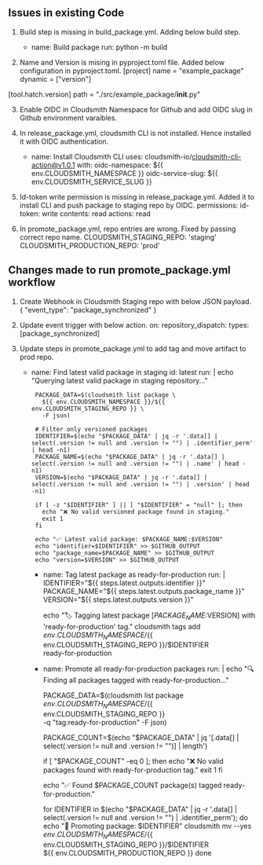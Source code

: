 ## Issues in existing Code
1. Build step is missing in build_package.yml. Adding below build step.
   - name: Build package
        run: python -m build
     
2. Name and Version is mising in pyproject.toml file. Added below configuration in pyproject.toml.
  [project]
  name = "example_package"
  dynamic = ["version"]

  [tool.hatch.version]
  path = "./src/example_package/__init__.py"
  
3. Enable OIDC in Cloudsmith Namespace for Github and add OIDC slug in Github environment varaibles.
   
4. In release_package.yml, cloudsmith CLI is not installed. Hence installed it with OIDC authentication.
   
    - name: Install Cloudsmith CLI
        uses: cloudsmith-io/cloudsmith-cli-action@v1.0.1
        with:
          oidc-namespace: ${{ env.CLOUDSMITH_NAMESPACE }}
          oidc-service-slug: ${{ env.CLOUDSMITH_SERVICE_SLUG }}

5. Id-token write permission is missing in release_package.yml. Added it to install CLI and push package to staging repo by OIDC.
   permissions:
    id-token: write
    contents: read
    actions: read

6. In promote_package.yml, repo entries are wrong. Fixed by passing correct repo name.
   CLOUDSMITH_STAGING_REPO: 'staging'
   CLOUDSMITH_PRODUCTION_REPO: 'prod'

## Changes made to run promote_package.yml workflow

1. Create Webhook in Cloudsmith Staging repo with below JSON payload.
   {
      "event_type": "package_synchronized"
    }
   
2. Update event trigger with below action.
   on:
    repository_dispatch:
      types: [package_synchronized]

3. Update steps in promote_package.yml to add tag and move artifact to prod repo.
   
      - name: Find latest valid package in staging
           id: latest
           run: |
             echo "Querying latest valid package in staging repository..."
   
             PACKAGE_DATA=$(cloudsmith list package \
               ${{ env.CLOUDSMITH_NAMESPACE }}/${{ env.CLOUDSMITH_STAGING_REPO }} \
               -F json)
   
             # Filter only versioned packages
             IDENTIFIER=$(echo "$PACKAGE_DATA" | jq -r '.data[] | select(.version != null and .version != "") | .identifier_perm' | head -n1)
             PACKAGE_NAME=$(echo "$PACKAGE_DATA" | jq -r '.data[] | select(.version != null and .version != "") | .name' | head -n1)
             VERSION=$(echo "$PACKAGE_DATA" | jq -r '.data[] | select(.version != null and .version != "") | .version' | head -n1)
   
             if [ -z "$IDENTIFIER" ] || [ "$IDENTIFIER" = "null" ]; then
               echo "❌ No valid versioned package found in staging."
               exit 1
             fi
   
             echo "✅ Latest valid package: $PACKAGE_NAME:$VERSION"
             echo "identifier=$IDENTIFIER" >> $GITHUB_OUTPUT
             echo "package_name=$PACKAGE_NAME" >> $GITHUB_OUTPUT
             echo "version=$VERSION" >> $GITHUB_OUTPUT
   
         - name: Tag latest package as ready-for-production
           run: |
             IDENTIFIER="${{ steps.latest.outputs.identifier }}"
             PACKAGE_NAME="${{ steps.latest.outputs.package_name }}"
             VERSION="${{ steps.latest.outputs.version }}"
   
             echo "🏷️ Tagging latest package [$PACKAGE_NAME:$VERSION] with 'ready-for-production' tag."
             cloudsmith tags add \
               ${{ env.CLOUDSMITH_NAMESPACE }}/${{ env.CLOUDSMITH_STAGING_REPO }}/$IDENTIFIER \
               ready-for-production
   
         - name: Promote all ready-for-production packages
           run: |
             echo "🔍 Finding all packages tagged with ready-for-production..."
   
             PACKAGE_DATA=$(cloudsmith list package \
               ${{ env.CLOUDSMITH_NAMESPACE }}/${{ env.CLOUDSMITH_STAGING_REPO }} \
               -q "tag:ready-for-production" -F json)
   
             PACKAGE_COUNT=$(echo "$PACKAGE_DATA" | jq '[.data[] | select(.version != null and .version != "")] | length')
   
             if [ "$PACKAGE_COUNT" -eq 0 ]; then
               echo "❌ No valid packages found with ready-for-production tag."
               exit 1
             fi
   
             echo "✅ Found $PACKAGE_COUNT package(s) tagged ready-for-production."
   
             for IDENTIFIER in $(echo "$PACKAGE_DATA" | jq -r '.data[] | select(.version != null and .version != "") | .identifier_perm'); do
               echo "🚀 Promoting package: $IDENTIFIER"
               cloudsmith mv --yes \
                 ${{ env.CLOUDSMITH_NAMESPACE }}/${{ env.CLOUDSMITH_STAGING_REPO }}/$IDENTIFIER \
                 ${{ env.CLOUDSMITH_PRODUCTION_REPO }}
             done
   
